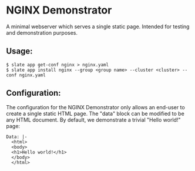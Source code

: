 # NGINX Demonstrator

A minimal webserver which serves a single static page. 
Intended for testing and demonstration purposes. 

## Usage:

```console
$ slate app get-conf nginx > nginx.yaml
$ slate app install nginx --group <group name> --cluster <cluster> --conf nginx.yaml
```

## Configuration:
The configuration for the NGINX Demonstrator only allows an end-user to create a single static HTML page. The "data" block can be modified to be any HTML document. By default, we demonstrate a trivial "Hello world!" page: 
```
Data: |-
  <html>
  <body>
  <h1>Hello world!</h1>
  </body>
  </html>
```
